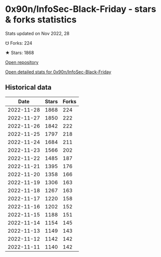 # 0x90n/InfoSec-Black-Friday - stars & forks statistics

Stats updated on Nov 2022, 28

☋ Forks: 224

★ Stars: 1868

[Open repository](https://github.com/0x90n/InfoSec-Black-Friday)

[Open detailed stats for 0x90n/InfoSec-Black-Friday](https://reviewgithub.com/rep/0x90n/InfoSec-Black-Friday)

## Historical data
| Date | Stars | Forks |
|------|-------|-------|
| 2022-11-28 | 1868 | 224 | 
| 2022-11-27 | 1850 | 222 | 
| 2022-11-26 | 1842 | 222 | 
| 2022-11-25 | 1797 | 218 | 
| 2022-11-24 | 1684 | 211 | 
| 2022-11-23 | 1566 | 202 | 
| 2022-11-22 | 1485 | 187 | 
| 2022-11-21 | 1395 | 176 | 
| 2022-11-20 | 1358 | 166 | 
| 2022-11-19 | 1306 | 163 | 
| 2022-11-18 | 1267 | 163 | 
| 2022-11-17 | 1220 | 158 | 
| 2022-11-16 | 1202 | 152 | 
| 2022-11-15 | 1188 | 151 | 
| 2022-11-14 | 1154 | 145 | 
| 2022-11-13 | 1149 | 143 | 
| 2022-11-12 | 1142 | 142 | 
| 2022-11-11 | 1140 | 142 | 

